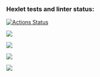 ### Hexlet tests and linter status:

[![Actions Status](https://github.com/Zhitik13/backend-project-44/workflows/hexlet-check/badge.svg)](https://github.com/Zhitik13/backend-project-44/actions)

<a href="https://codeclimate.com/github/Zhitik13/backend-project-44/maintainability"><img src="https://api.codeclimate.com/v1/badges/8d4906076fcd0a0cdba2/maintainability" /></a>

<a href="https://asciinema.org/a/521451" target="_blank"><img src="https://asciinema.org/a/521451.svg" /></a>

<a href="https://asciinema.org/a/521846" target="_blank"><img src="https://asciinema.org/a/521846.svg" /></a>

<a href="https://asciinema.org/a/521957" target="_blank"><img src="https://asciinema.org/a/521957.svg" /></a>
